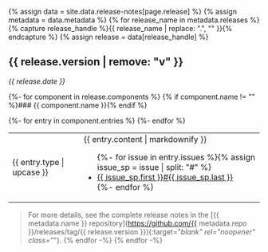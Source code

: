 {% assign data = site.data.release-notes[page.release] %}
{% assign metadata = data.metadata %}
{% for release_name in metadata.releases %}
{% capture release_handle %}{{ release_name | replace: ".", "" }}{% endcapture %}
{% assign release = data[release_handle] %}
## {{ release.version | remove: "v" }}

<em class="release-date">{{ release.date }}</em>

{%- for component in release.components %}
{% if component.name != "" %}### {{ component.name }}{% endif %}

<table class="release-notes"><tbody>
{%- for entry in component.entries %}
  <tr>
    <td><span class="release-tag release-tag-{{ entry.type }}">{{ entry.type | upcase }}</span></td>
    <td>
      {{ entry.content | markdownify }}
      <ul class="fa-ul">
        {%- for issue in entry.issues %}{% assign issue_sp = issue | split: "#" %}
        <li>
          <span class="fa-li"><i class="fa-brands fa-github"></i></span><a href="https://github.com/{{ issue_sp.first }}/issues/{{ issue_sp.last }}" target="_blank" rel="noopener" class="_">{{ issue_sp.first }}#{{ issue_sp.last }}</a>
        </li>
        {%- endfor %}
      </ul>
    </td>
  </tr>
{%- endfor %}
</tbody></table>

> For more details, see the complete release notes in the [{{ metadata.name }} repository](https://github.com/{{ metadata.repo }}/releases/tag/{{ release.version }}){:target="_blank" rel="noopener" class="_"}.
{% endfor -%}
{% endfor -%}
